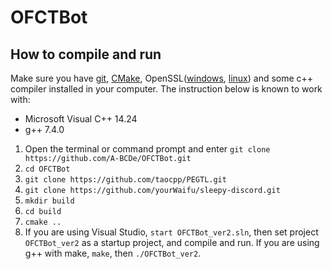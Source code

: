 # OFCTBot

## How to compile and run
Make sure you have [git](https://git-scm.com), [CMake](https://cmake.org), OpenSSL([windows](https://slproweb.com/products/Win32OpenSSL.html), [linux](https://www.openssl.org/source/)) and some c++ compiler installed in your computer. The instruction below is known to work with:
* Microsoft Visual C++ 14.24
* g++ 7.4.0

1. Open the terminal or command prompt and enter `git clone https://github.com/A-BCDe/OFCTBot.git`
2. `cd OFCTBot`
3. `git clone https://github.com/taocpp/PEGTL.git`
4. `git clone https://github.com/yourWaifu/sleepy-discord.git`
5. `mkdir build`
6. `cd build`
7. `cmake ..`
8. If you are using Visual Studio, `start OFCTBot_ver2.sln`, then set project `OFCTBot_ver2` as a startup project, and compile and run.
  If you are using g++ with make, `make`, then `./OFCTBot_ver2`.
